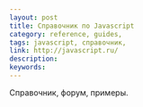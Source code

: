 ```yaml
---
layout: post
title: Справочник по Javascript
category: reference, guides, 
tags: javascript, справочник, 
link: http://javascript.ru/
description: 
keywords: 
---
```


<p>Справочник, форум, примеры.</p>
